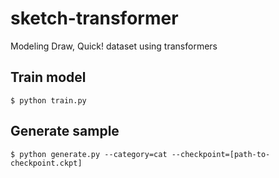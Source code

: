 # sketch-transformer
Modeling Draw, Quick! dataset using transformers

## Train model
    $ python train.py

## Generate sample
    $ python generate.py --category=cat --checkpoint=[path-to-checkpoint.ckpt]